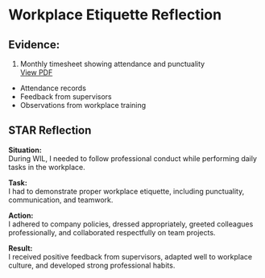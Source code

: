 # Workplace Etiquette Reflection

## Evidence:
1. Monthly timesheet showing attendance and punctuality  
[View PDF](../evidence/workplace_etiquette/september_timesheet.png)

- Attendance records
- Feedback from supervisors
- Observations from workplace training

## STAR Reflection

**Situation:**  
During WIL, I needed to follow professional conduct while performing daily tasks in the workplace.

**Task:**  
I had to demonstrate proper workplace etiquette, including punctuality, communication, and teamwork.

**Action:**  
I adhered to company policies, dressed appropriately, greeted colleagues professionally, and collaborated respectfully on team projects.

**Result:**  
I received positive feedback from supervisors, adapted well to workplace culture, and developed strong professional habits.


